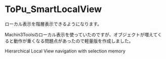 # ToPu_SmartLocalView
ローカル表示を階層表示できるようになります。

Machin3Toolsのローカル表示を使っていたのですが、オブジェクトが増えてくると動作が重くなる問題点があったので軽量版を作成しました。

Hierarchical Local View navigation with selection memory
